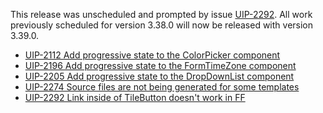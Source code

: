 This release was unscheduled and prompted by issue [UIP-2292](https://jira.pingidentity.com/browse/UIP-2292). All work
previously scheduled for version 3.38.0 will now be released with version 3.39.0.
- [UIP-2112 Add progressive state to the ColorPicker component](https://jira.pingidentity.com/browse/UIP-2112)
- [UIP-2196 Add progressive state to the FormTimeZone component](https://jira.pingidentity.com/browse/UIP-2196)
- [UIP-2205 Add progressive state to the DropDownList component](https://jira.pingidentity.com/browse/UIP-2205)
- [UIP-2274 Source files are not being generated for some templates](https://jira.pingidentity.com/browse/UIP-2274)
- [UIP-2292 Link inside of TileButton doesn't work in FF](https://jira.pingidentity.com/browse/UIP-2292)